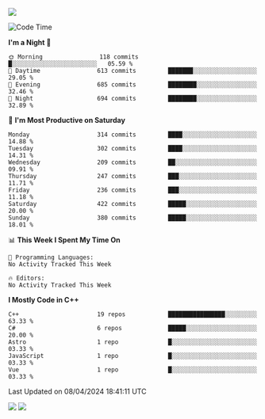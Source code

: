 ![](https://komarev.com/ghpvc/?username=lilpidgey&color=red)
<!--START_SECTION:waka-->
![Code Time](http://img.shields.io/badge/Code%20Time-1%2C491%20hrs%2018%20mins-blue)

**I'm a Night 🦉** 

```text
🌞 Morning                118 commits         █░░░░░░░░░░░░░░░░░░░░░░░░   05.59 % 
🌆 Daytime                613 commits         ███████░░░░░░░░░░░░░░░░░░   29.05 % 
🌃 Evening                685 commits         ████████░░░░░░░░░░░░░░░░░   32.46 % 
🌙 Night                  694 commits         ████████░░░░░░░░░░░░░░░░░   32.89 % 
```
📅 **I'm Most Productive on Saturday** 

```text
Monday                   314 commits         ████░░░░░░░░░░░░░░░░░░░░░   14.88 % 
Tuesday                  302 commits         ████░░░░░░░░░░░░░░░░░░░░░   14.31 % 
Wednesday                209 commits         ██░░░░░░░░░░░░░░░░░░░░░░░   09.91 % 
Thursday                 247 commits         ███░░░░░░░░░░░░░░░░░░░░░░   11.71 % 
Friday                   236 commits         ███░░░░░░░░░░░░░░░░░░░░░░   11.18 % 
Saturday                 422 commits         █████░░░░░░░░░░░░░░░░░░░░   20.00 % 
Sunday                   380 commits         █████░░░░░░░░░░░░░░░░░░░░   18.01 % 
```


📊 **This Week I Spent My Time On** 

```text
💬 Programming Languages: 
No Activity Tracked This Week

🔥 Editors: 
No Activity Tracked This Week
```

**I Mostly Code in C++** 

```text
C++                      19 repos            ████████████████░░░░░░░░░   63.33 % 
C#                       6 repos             █████░░░░░░░░░░░░░░░░░░░░   20.00 % 
Astro                    1 repo              █░░░░░░░░░░░░░░░░░░░░░░░░   03.33 % 
JavaScript               1 repo              █░░░░░░░░░░░░░░░░░░░░░░░░   03.33 % 
Vue                      1 repo              █░░░░░░░░░░░░░░░░░░░░░░░░   03.33 % 
```




 Last Updated on 08/04/2024 18:41:11 UTC
<!--END_SECTION:waka-->
![](https://hit.yhype.me/github/profile?user_id=42968544)
![](https://komarev.com/ghpvc/?lilpidgey)

